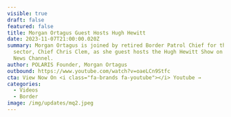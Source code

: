 ```yaml
---
visible: true
draft: false
featured: false
title: Morgan Ortagus Guest Hosts Hugh Hewitt
date: 2023-11-07T21:00:00.020Z
summary: Morgan Ortagus is joined by retired Border Patrol Chief for the Yuma
  sector, Chief Chris Clem, as she guest hosts the Hugh Hewitt Show on Salem
  News Channel.
author: POLARIS Founder, Morgan Ortagus
outbound: https://www.youtube.com/watch?v=oaeLCn9Stfc
cta: View Now On <i class="fa-brands fa-youtube"></i> Youtube →
categories:
  - Videos
  - Border
image: /img/updates/mq2.jpeg
---
```


